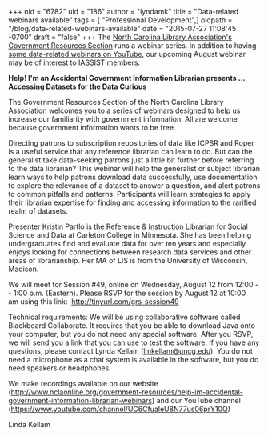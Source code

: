 +++
nid = "6782"
uid = "186"
author = "lyndamk"
title = "Data-related webinars available"
tags = [ "Professional Development",]
oldpath = "/blog/data-related-webinars-available"
date = "2015-07-27 11:08:45 -0700"
draft = "false"
+++
The [North Carolina Library Association's Government Resources
Section](http://www.nclaonline.org/government-resources) runs a webinar
series. In addition to having [some data-related webinars on
YouTube](https://www.youtube.com/playlist?list=PLB4ehI6iUJT7jFAEZJ7S7BizGQ93idnQ5),
our upcoming August webinar may be of interest to IASSIST members.

**Help! I'm an Accidental Government Information Librarian presents ...
Accessing Datasets for the Data Curious**

The Government Resources Section of the North Carolina Library
Association welcomes you to a series of webinars designed to help us
increase our familiarity with government information. All are welcome
because government information wants to be free.

Directing patrons to subscription repositories of data like ICPSR and
Roper is a useful service that any reference librarian can learn to do.
But can the generalist take data-seeking patrons just a little bit
further before referring to the data librarian? This webinar will help
the generalist or subject librarian learn ways to help patrons download
data successfully, use documentation to explore the relevance of a
dataset to answer a question, and alert patrons to common pitfalls and
patterns. Participants will learn strategies to apply their librarian
expertise for finding and accessing information to the rarified realm of
datasets.

Presenter Kristin Partlo is the Reference & Instruction Librarian for
Social Science and Data at Carleton College in Minnesota. She has been
helping undergraduates find and evaluate data for over ten years and
especially enjoys looking for connections between research data services
and other areas of librarianship. Her MA of LIS is from the University
of Wisconsin, Madison.

We will meet for Session #49, online on Wednesday, August 12 from 12:00
-- 1:00 p.m. (Eastern). Please RSVP for the session by August 12 at
10:00 am using this link:  <http://tinyurl.com/grs-session49>

Technical requirements: We will be using collaborative software called
Blackboard Collaborate. It requires that you be able to download Java
onto your computer, but you do not need any special software. After you
RSVP, we will send you a link that you can use to test the software. If
you have any questions, please contact Lynda Kellam
(<lmkellam@uncg.edu>). You do not need a microphone as a chat system is
available in the software, but you do need speakers or headphones.

We make recordings available on our website
(<http://www.nclaonline.org/government-resources/help-im-accidental-government-information-librarian-webinars>)
and our YouTube channel
(<https://www.youtube.com/channel/UC6CfualeU8N77us06prY10Q>)

Linda Kellam
